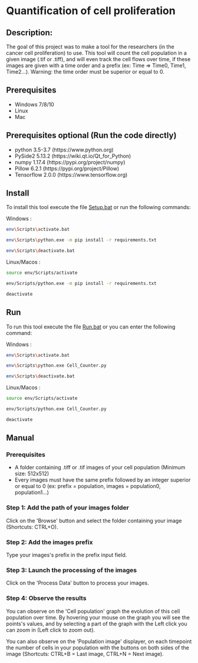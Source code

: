 # Quantification of cell proliferation

## Description:

The goal of this project was to make a tool for the researchers (in the cancer cell proliferation) to use. This tool will count the cell population in a given image (.tif or .tiff), and will even track the cell flows over time, if these images are given with a time order and a prefix (ex: Time => Time0, Time1, Time2...). Warning: the time order must be superior or equal to 0.

## Prerequisites

<ul>
<li>Windows 7/8/10</li>
<li>Linux</li>
<li>Mac</li>
</ul>

## Prerequisites optional (Run the code directly)

<ul>
<li>python 3.5-3.7 (https://www.python.org)</li>
<li>PySide2 5.13.2 (https://wiki.qt.io/Qt_for_Python)</li>
<li>numpy 1.17.4 (https://pypi.org/project/numpy)</li>
<li>Pillow 6.2.1 (https://pypi.org/project/Pillow)</li>
<li>Tensorflow 2.0.0 (https://www.tensorflow.org)</li>
</ul>

## Install

To install this tool execute the file [Setup.bat](https://github.com/Antonoir1/Quantification_of_cell_proliferation/blob/master/Setup.bat) or run the following commands:

Windows :
```bash
env\Scripts\activate.bat
```
```bash
env\Scripts\python.exe -m pip install -r requirements.txt
```
```bash
env\Scripts\deactivate.bat
```
Linux/Macos :
```bash
source env/Scripts/activate
```
```bash
env/Scripts/python.exe -m pip install -r requirements.txt
```
```bash
deactivate
```


## Run

To run this tool execute the file [Run.bat](https://github.com/Antonoir1/Quantification_of_cell_proliferation/blob/master/Run.bat) or you can enter the following command:

Windows :
```bash
env\Scripts\activate.bat
```
```bash
env\Scripts\python.exe Cell_Counter.py
```
```bash
env\Scripts\deactivate.bat
```
Linux/Macos :
```bash
source env/Scripts/activate
```
```bash
env/Scripts/python.exe Cell_Counter.py
```
```bash
deactivate
```

## **Manual**

### **Prerequisites**

<ul>
<li>A folder containing .tiff or .tif images of your cell population (Minimum size: 512x512)</li>
<li>Every images must have the same prefix followed by an integer superior or equal to 0 (ex: prefix = population, images = population0, population1...)</li>
</ul>

### **Step 1: Add the path of your images folder**

Click on the 'Browse' button and select the folder containing your image (Shortcuts: CTRL+O).

### **Step 2: Add the images prefix**

Type your images's prefix in the prefix input field.

### **Step 3: Launch the processing of the images**

Click on the 'Process Data' button to process your images.

### **Step 4: Observe the results**

You can observe on the 'Cell population' graph the evolution of this cell population over time. By hovering your mouse on the graph you will see the points's values, and by selecting a part of the graph with the Left click you can zoom in (Left click to zoom out).

You can also observe on the 'Population image' displayer, on each timepoint the number of cells in your population with the buttons on both sides of the image (Shortcuts: CTRL+B = Last image, CTRL+N = Next image).